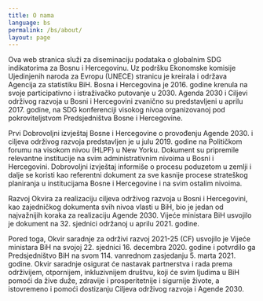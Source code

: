 ```yaml
---
title: O nama
language: bs
permalink: /bs/about/
layout: page
---
```


Ova web stranica služi za diseminaciju podataka o globalnim SDG indikatorima za Bosnu i Hercegovinu. Uz podršku Ekonomske komisije Ujedinjenih naroda za Evropu (UNECE) stranicu je kreirala i održava Agencija za statistiku BiH. 
Bosna i Hercegovina je 2016. godine krenula na svoje participativno i istraživačko putovanje u 2030. Agenda 2030 i Ciljevi održivog razvoja u Bosni i Hercegovini zvanično su predstavljeni u aprilu 2017. godine, na SDG konferenciji visokog nivoa organizovanoj pod pokroviteljstvom Predsjedništva Bosne i Hercegovine.

Prvi Dobrovoljni izvještaj Bosne i Hercegovine o provođenju Agende 2030. i ciljeva održivog razvoja predstavljen je u julu 2019. godine na Političkom forumu na visokom nivou (HLPF) u New Yorku. Dokument su pripremile relevantne institucije na svim administrativnim nivoima u Bosni i Hercegovini. Dobrovoljni izvještaj informiše o procesu poduzetom u zemlji i dalje se koristi kao referentni dokument za sve kasnije procese strateškog planiranja u institucijama Bosne i Hercegovine i na svim ostalim nivoima.

Razvoj Okvira za realizaciju ciljeva održivog razvoja u Bosni i Hercegovini, kao zajedničkog dokumenta svih nivoa vlasti u BiH, bio je jedan od najvažnijih koraka za realizaciju Agende 2030. Vijeće ministara BiH usvojilo je dokument na 32. sjednici održanoj u aprilu 2021. godine.

Pored toga, Okvir saradnje za održivi razvoj 2021-25 (CF) usvojilo je Vijeće ministara BiH na svojoj 22. sjednici 16. decembra 2020. godine i potvrdilo ga Predsjedništvo BiH na svom 114. vanrednom zasjedanju 5. marta 2021. godine. Okvir saradnje osigurat će nastavak partnerstva i rada prema održivijem, otpornijem, inkluzivnijem društvu, koji će svim ljudima u BiH pomoći da žive duže, zdravije i prosperitetnije i sigurnije živote, a istovremeno i pomoći dostizanju Ciljeva održivog razvoja i Agende 2030.

